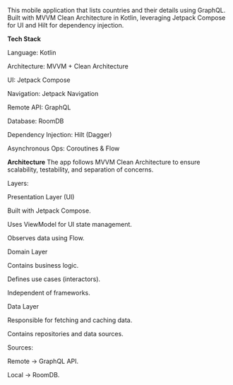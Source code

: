 
This mobile application that lists countries and their details using GraphQL.
Built with MVVM Clean Architecture in Kotlin, leveraging Jetpack Compose for UI and Hilt for dependency injection.

**Tech Stack**

Language: Kotlin

Architecture: MVVM + Clean Architecture

UI: Jetpack Compose

Navigation: Jetpack Navigation

Remote API: GraphQL

Database: RoomDB

Dependency Injection: Hilt (Dagger)

Asynchronous Ops: Coroutines & Flow

**Architecture**
The app follows MVVM Clean Architecture to ensure scalability, testability, and separation of concerns.

Layers:

Presentation Layer (UI)

Built with Jetpack Compose.

Uses ViewModel for UI state management.

Observes data using Flow.

Domain Layer

Contains business logic.

Defines use cases (interactors).

Independent of frameworks.

Data Layer

Responsible for fetching and caching data.

Contains repositories and data sources.

Sources:

Remote → GraphQL API.

Local → RoomDB.
